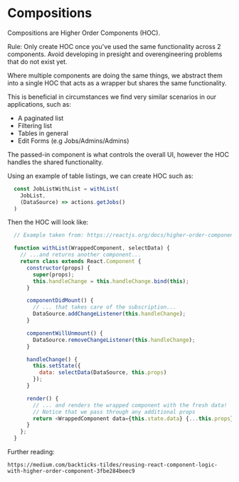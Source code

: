 # Compositions

Compositions are Higher Order Components (HOC).

Rule: Only create HOC once you've used the same functionality across 2 components. Avoid developing in presight and overengineering problems that do not exist yet.

Where multiple components are doing the same things, we abstract them
into a single HOC that acts as a wrapper but shares the same functionality.

This is beneficial in circumstances we find very similar scenarios in our applications, such as:

- A paginated list
- Filtering list
- Tables in general
- Edit Forms (e.g Jobs/Admins/Admins)

The passed-in component is what controls the overall UI, however the HOC handles the shared functionality.

Using an example of table listings, we can create HOC such as:

```js
  const JobListWithList = withList(
    JobList,
    (DataSource) => actions.getJobs()
  )
```

Then the HOC will look like:

```js
  // Example taken from: https://reactjs.org/docs/higher-order-components.html

  function withList(WrappedComponent, selectData) {
    // ...and returns another component...
    return class extends React.Component {
      constructor(props) {
        super(props);
        this.handleChange = this.handleChange.bind(this);
      }

      componentDidMount() {
        // ... that takes care of the subscription...
        DataSource.addChangeListener(this.handleChange);
      }

      componentWillUnmount() {
        DataSource.removeChangeListener(this.handleChange);
      }

      handleChange() {
        this.setState({
          data: selectData(DataSource, this.props)
        });
      }

      render() {
        // ... and renders the wrapped component with the fresh data!
        // Notice that we pass through any additional props
        return <WrappedComponent data={this.state.data} {...this.props} />;
      }
    };
  }
```

Further reading:

`https://medium.com/backticks-tildes/reusing-react-component-logic-with-higher-order-component-3fbe284beec9`


